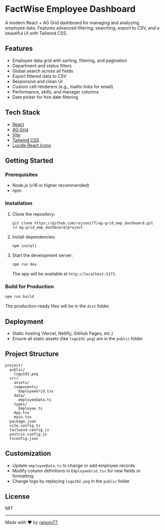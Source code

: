 # FactWise Employee Dashboard

A modern React + AG Grid dashboard for managing and analyzing employee data. Features advanced filtering, searching, export to CSV, and a beautiful UI with Tailwind CSS.

## Features
- Employee data grid with sorting, filtering, and pagination
- Department and status filters
- Global search across all fields
- Export filtered data to CSV
- Responsive and clean UI
- Custom cell renderers (e.g., mailto links for email)
- Performance, skills, and manager columns
- Date picker for hire date filtering

## Tech Stack
- [React](https://react.dev/)
- [AG Grid](https://www.ag-grid.com/react-data-grid/)
- [Vite](https://vitejs.dev/)
- [Tailwind CSS](https://tailwindcss.com/)
- [Lucide React Icons](https://lucide.dev/)

## Getting Started

### Prerequisites
- Node.js (v18 or higher recommended)
- npm

### Installation
1. Clone the repository:
   ```sh
   git clone https://github.com/rajsoni77/ag-grid_emp_dashboard.git
   cd ag-grid_emp_dashboard/project
   ```
2. Install dependencies:
   ```sh
   npm install
   ```
3. Start the development server:
   ```sh
   npm run dev
   ```
   The app will be available at `http://localhost:5173`.

### Build for Production
```sh
npm run build
```
The production-ready files will be in the `dist` folder.

## Deployment
- Static hosting (Vercel, Netlify, GitHub Pages, etc.)
- Ensure all static assets (like `logo192.png`) are in the `public` folder

## Project Structure
```
project/
  public/
    logo192.png
  src/
    assets/
    components/
      EmployeeGrid.tsx
    data/
      employeeData.ts
    types/
      Employee.ts
    App.tsx
    main.tsx
  package.json
  vite.config.ts
  tailwind.config.js
  postcss.config.js
  tsconfig.json
```

## Customization
- Update `employeeData.ts` to change or add employee records
- Modify column definitions in `EmployeeGrid.tsx` for new fields or formatting
- Change logo by replacing `logo192.png` in the `public` folder

## License
MIT

---

Made with ❤️ by [rajsoni77](https://github.com/rajsoni77)
